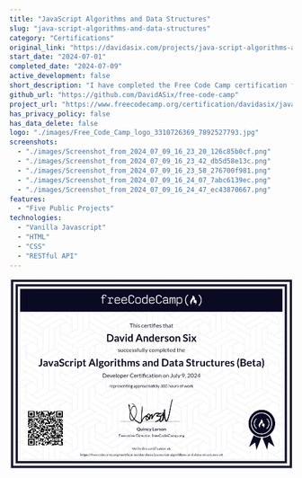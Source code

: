 ```yaml
---
title: "JavaScript Algorithms and Data Structures"
slug: "java-script-algorithms-and-data-structures"
category: "Certifications"
original_link: "https://davidasix.com/projects/java-script-algorithms-and-data-structures"
start_date: "2024-07-01"
completed_date: "2024-07-09"
active_development: false
short_description: "I have completed the Free Code Camp certification for JavaScript Algorithms & Data Structures. While this was mostly review for me, It was interesting implement so many projects in a short time frame!"
github_url: "https://github.com/DavidASix/free-code-camp"
project_url: "https://www.freecodecamp.org/certification/davidasix/javascript-algorithms-and-data-structures-v8"
has_privacy_policy: false
has_data_delete: false
logo: "./images/Free_Code_Camp_logo_3310726369_7892527793.jpg"
screenshots:
  - "./images/Screenshot_from_2024_07_09_16_23_20_126c85b0cf.png"
  - "./images/Screenshot_from_2024_07_09_16_23_42_db5d58e13c.png"
  - "./images/Screenshot_from_2024_07_09_16_23_58_276700f981.png"
  - "./images/Screenshot_from_2024_07_09_16_24_07_7abc6139ec.png"
  - "./images/Screenshot_from_2024_07_09_16_24_47_ec43870667.png"
features:
  - "Five Public Projects"
technologies:
  - "Vanilla Javascript"
  - "HTML"
  - "CSS"
  - "RESTful API"
---
```


![Image](./images/Screenshot_from_2024_07_09_16_21_08_9b0560e07b.png)